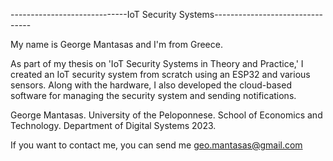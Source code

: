 -----------------------------IoT Security Systems--------------------------------

My name is George Mantasas and I'm from Greece.

As part of my thesis on 'IoT Security Systems in Theory and Practice,' 
I created an IoT security system from scratch using an ESP32 and various sensors. 
Along with the hardware, I also developed the cloud-based software for managing the security system and sending notifications.


George Mantasas. University of the Peloponnese. School of Economics and Technology.
Department of Digital Systems 2023.

If you want to contact me, you can send me geo.mantasas@gmail.com

